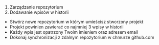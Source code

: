 1. Zarządzanie repozytorium
2. Dodawanie wpisów w historii

- Stwórz nowe repozytorium w którym umieścisz stworzony projekt
- Projekt powinien zawierać co najmniej 3 wpisy w historii
- Każdy wpis jest opatrzony Twoim imieniem oraz adresem email
- Dokonaj synchronizacji z zdalnym repozytorium w chmurze github.com